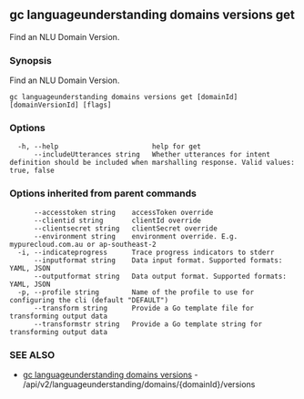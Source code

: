 ## gc languageunderstanding domains versions get

Find an NLU Domain Version.

### Synopsis

Find an NLU Domain Version.

```
gc languageunderstanding domains versions get [domainId] [domainVersionId] [flags]
```

### Options

```
  -h, --help                       help for get
      --includeUtterances string   Whether utterances for intent definition should be included when marshalling response. Valid values: true, false
```

### Options inherited from parent commands

```
      --accesstoken string    accessToken override
      --clientid string       clientId override
      --clientsecret string   clientSecret override
      --environment string    environment override. E.g. mypurecloud.com.au or ap-southeast-2
  -i, --indicateprogress      Trace progress indicators to stderr
      --inputformat string    Data input format. Supported formats: YAML, JSON
      --outputformat string   Data output format. Supported formats: YAML, JSON
  -p, --profile string        Name of the profile to use for configuring the cli (default "DEFAULT")
      --transform string      Provide a Go template file for transforming output data
      --transformstr string   Provide a Go template string for transforming output data
```

### SEE ALSO

* [gc languageunderstanding domains versions](gc_languageunderstanding_domains_versions.html)	 - /api/v2/languageunderstanding/domains/{domainId}/versions


